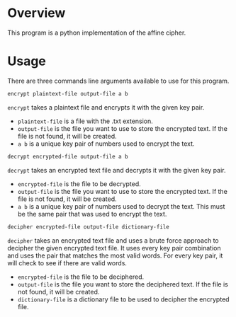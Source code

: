 # Overview
This program is a python implementation of the affine cipher.

# Usage
There are three commands line arguments available to use for this program. 
```sh
encrypt plaintext-file output-file a b
```
```encrypt``` takes a plaintext file and encrypts it with the given key pair.
- ```plaintext-file``` is a file with the .txt extension.
- ```output-file``` is the file you want to use to store the encrypted text. If the file is not found, it will be created.
- ```a b``` is a unique key pair of numbers used to encrypt the text.
```sh
decrypt encrypted-file output-file a b
```
```decrypt``` takes an encrypted text file and decrypts it with the given key pair.
- ```encrypted-file``` is the file to be decrypted.
- ```output-file``` is the file you want to use to store the encrypted text. If the file is not found, it will be created.
- ```a b``` is a unique key pair of numbers used to decrypt the text. This must be the same pair that was used to encrypt the text.
```sh
decipher encrypted-file output-file dictionary-file
```
```decipher``` takes an encrypted text file and uses a brute force approach to decipher the given encrypted text file. It uses every key pair combination and uses the pair that matches the most valid words. For every key pair, it will check to see if there are valid words.
- ```encrypted-file``` is the file to be deciphered.
- ```output-file``` is the file you want to store the deciphered text. If the file is not found, it will be created.
- ```dictionary-file``` is a dictionary file to be used to decipher the encrypted file.
